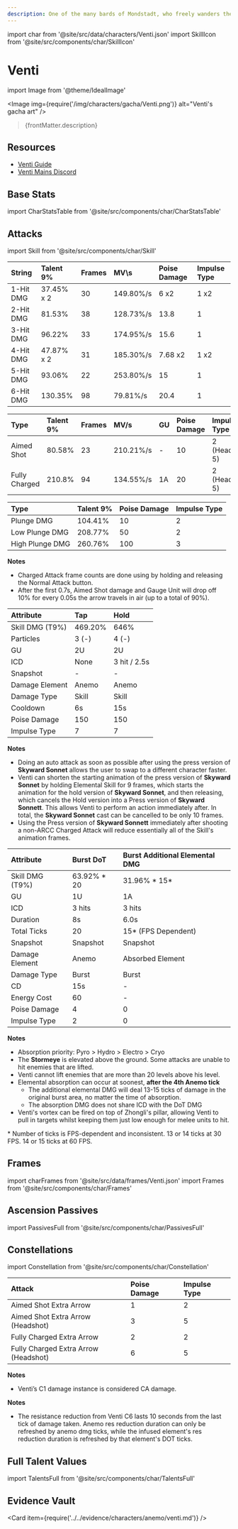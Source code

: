 ```yaml
---
description: One of the many bards of Mondstadt, who freely wanders the city's streets and alleys.
---
```


import char from '@site/src/data/characters/Venti.json'
import SkillIcon from '@site/src/components/char/SkillIcon'

# Venti

import Image from '@theme/IdealImage'

<Image img={require('/img/characters/gacha/Venti.png')} alt="Venti's gacha art" />
<blockquote>{frontMatter.description}</blockquote>

## Resources

* [Venti Guide](https://keqingmains.com/venti/)
* [Venti Mains Discord](https://discord.gg/ventimains)

## Base Stats

import CharStatsTable from '@site/src/components/char/CharStatsTable'

<CharStatsTable char={char} />

## Attacks

import Skill from '@site/src/components/char/Skill'

<Tabs>
<TabItem value='na' label='Normal Attacks'>
<SkillIcon char={char} skill='na' />
<div class='talent-columns'>
<Skill char={char} skill='na' sectionFilter='Normal Attack' />

| String    | Talent 9%  | Frames | MV\s      | Poise Damage | Impulse Type |
| :-------- | :--------- | :----- | :-------- | :----------- | :----------- |
| 1-Hit DMG | 37.45% x 2 | 30     | 149.80%/s | 6 x2         | 1 x2         |
| 2-Hit DMG | 81.53%     | 38     | 128.73%/s | 13.8         | 1            |
| 3-Hit DMG | 96.22%     | 33     | 174.95%/s | 15.6         | 1            |
| 4-Hit DMG | 47.87% x 2 | 31     | 185.30%/s | 7.68 x2      | 1 x2         |
| 5-Hit DMG | 93.06%     | 22     | 253.80%/s | 15           | 1            |
| 6-Hit DMG | 130.35%    | 98     | 79.81%/s  | 20.4         | 1            |

</div>
<div class='talent-columns'>
<Skill char={char} skill='na' sectionFilter='Charged Attack' />

| Type          | Talent 9% | Frames | MV/s      | GU  | Poise Damage | Impulse Type      |
| :------------ | :-------- | :----- | :-------- | :-- | :----------- | :---------------- |
| Aimed Shot    | 80.58%    | 23     | 210.21%/s | -   | 10           | 2 \(Headshot: 5\) |
| Fully Charged | 210.8%    | 94     | 134.55%/s | 1A  | 20           | 2 \(Headshot: 5\) |

</div>
<div class='talent-columns'>
<Skill char={char} skill='na' sectionFilter='Plunging Attack' />

| Type            | Talent 9% | Poise Damage | Impulse Type |
| :-------------- | :-------- | :----------- | :----------- |
| Plunge DMG      | 104.41%   | 10           | 2            |
| Low Plunge DMG  | 208.77%   | 50           | 2            |
| High Plunge DMG | 260.76%   | 100          | 3            |

</div>

**Notes**

* Charged Attack frame counts are done using by holding and releasing the Normal Attack button.
* After the first 0.7s, Aimed Shot damage and Gauge Unit will drop off 10% for every 0.05s the arrow travels in air \(up to a total of 90%\).

</TabItem>

<TabItem value='e' label='Skill'>
<SkillIcon char={char} skill='e' />
<div class='talent-columns'>
<Skill char={char} skill='e' />

| Attribute       | Tap     | Hold         |
| :-------------- | :------ | :----------- |
| Skill DMG (T9%) | 469.20% | 646%         |
| Particles       | 3 \(-\) | 4 \(-\)      |
| GU              | 2U      | 2U           |
| ICD             | None    | 3 hit / 2.5s |
| Snapshot        | -       | -            |
| Damage Element  | Anemo   | Anemo        |
| Damage Type     | Skill   | Skill        |
| Cooldown        | 6s      | 15s          |
| Poise Damage    | 150     | 150          |
| Impulse Type    | 7       | 7            |

</div>

**Notes**

* Doing an auto attack as soon as possible after using the press version of **Skyward Sonnet** allows the user to swap to a different character faster.
* Venti can shorten the starting animation of the press version of **Skyward Sonnet** by holding Elemental Skill for 9 frames, which starts the animation for the hold version of **Skyward Sonnet**, and then releasing, which cancels the Hold version into a Press version of **Skyward Sonnett**. This allows Venti to perform an action immediately after. In total, the **Skyward Sonnet** cast can be cancelled to be only 10 frames.
* Using the Press version of **Skyward Sonnett** immediately after shooting a non-ARCC Charged Attack will reduce essentially all of the Skill's animation frames.

</TabItem>

<TabItem value='q' label='Burst'>
<SkillIcon char={char} skill='q' />
<div class='talent-columns'>
<Skill char={char} skill='q'/>

| Attribute       | Burst DoT    | Burst Additional Elemental DMG |
| :-------------- | :----------- | :----------------------------- |
| Skill DMG (T9%) | 63.92% \* 20 | 31.96% \* 15\*                 |
| GU              | 1U           | 1A                             |
| ICD             | 3 hits       | 3 hits                         |
| Duration        | 8s           | 6.0s                           |
| Total Ticks     | 20           | 15\* (FPS Dependent)           |
| Snapshot        | Snapshot     | Snapshot                       |
| Damage Element  | Anemo        | Absorbed Element               |
| Damage Type     | Burst        | Burst                          |
| CD              | 15s          | -                              |
| Energy Cost     | 60           | -                              |
| Poise Damage    | 4            | 0                              |
| Impulse Type    | 2            | 0                              |

</div>

**Notes**

* Absorption priority: Pyro > Hydro > Electro > Cryo
* The **Stormeye** is elevated above the ground. Some attacks are unable to hit enemies that are lifted.
* Venti cannot lift enemies that are more than 20 levels above his level.
* Elemental absorption can occur at soonest, **after the 4th Anemo tick**
  * The additional elemental DMG will deal 13-15 ticks of damage in the original burst area, no matter the time of absorption.
  * The absorption DMG does not share ICD with the DoT DMG
* Venti's vortex can be fired on top of Zhongli's pillar, allowing Venti to pull in targets whilst keeping them just low enough for melee units to hit.

\* Number of ticks is FPS-dependent and inconsistent. 13 or 14 ticks at 30 FPS. 14 or 15 ticks at 60 FPS.

</TabItem>
</Tabs>

## Frames

import charFrames from '@site/src/data/frames/Venti.json'
import Frames from '@site/src/components/char/Frames'

<Frames data={charFrames} />

## Ascension Passives

import PassivesFull from '@site/src/components/char/PassivesFull'

<PassivesFull char={char} />

## Constellations

import Constellation from '@site/src/components/char/Constellation'

<Tabs>
<TabItem value='c1' label='C1'>
<Constellation char={char} constellation={1} />

| Attack                                 | Poise Damage | Impulse Type |
| :------------------------------------- | :----------- | :----------- |
| Aimed Shot Extra Arrow                 | 1            | 2            |
| Aimed Shot Extra Arrow \(Headshot\)    | 3            | 5            |
| Fully Charged Extra Arrow              | 2            | 2            |
| Fully Charged Extra Arrow \(Headshot\) | 6            | 5            |

**Notes**

* Venti’s C1 damage instance is considered CA damage.

</TabItem>

<TabItem value='c2' label='C2'>
<Constellation char={char} constellation={2} />
</TabItem>

<TabItem value='c3' label='C3'>
<Constellation char={char} constellation={3} />
</TabItem>

<TabItem value='c4' label='C4'>
<Constellation char={char} constellation={4} />
</TabItem>

<TabItem value='c5' label='C5'>
<Constellation char={char} constellation={5} />
</TabItem>

<TabItem value='c6' label='C6'>
<Constellation char={char} constellation={6} />

**Notes**

* The resistance reduction from Venti C6 lasts 10 seconds from the last tick of damage taken. Anemo res reduction duration can only be refreshed by anemo dmg ticks, while the infused element's res reduction duration is refreshed by that element's DOT ticks.

</TabItem>
</Tabs>

## Full Talent Values

import TalentsFull from '@site/src/components/char/TalentsFull'

<TalentsFull char={char}/>

## Evidence Vault

<Card item={require('../../evidence/characters/anemo/venti.md')} />
